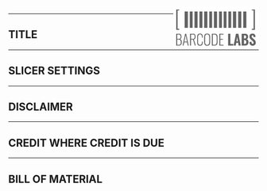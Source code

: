 <img align="right" width="172" height="84" src="IMAGES/BARCODE_LABS.png">

--------------------------------------------------------------------------------
TITLE
--------------------------------------------------------------------------------

--------------------------------------------------------------------------------
SLICER SETTINGS
--------------------------------------------------------------------------------

--------------------------------------------------------------------------------
DISCLAIMER
--------------------------------------------------------------------------------

--------------------------------------------------------------------------------
CREDIT WHERE CREDIT IS DUE
--------------------------------------------------------------------------------

--------------------------------------------------------------------------------
BILL OF MATERIAL
--------------------------------------------------------------------------------
